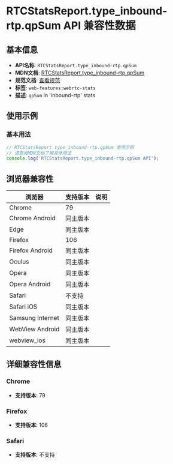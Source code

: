 # RTCStatsReport.type_inbound-rtp.qpSum API 兼容性数据

## 基本信息

- **API名称**: `RTCStatsReport.type_inbound-rtp.qpSum`
- **MDN文档**: [RTCStatsReport.type_inbound-rtp.qpSum](https://developer.mozilla.org/docs/Web/API/RTCInboundRtpStreamStats/qpSum)
- **规范文档**: [查看规范](https://w3c.github.io/webrtc-stats/#dom-rtcinboundrtpstreamstats-qpsum)
- **标签**: `web-features:webrtc-stats`
- **描述**: `qpSum` in 'inbound-rtp' stats

## 使用示例

### 基本用法

```javascript
// RTCStatsReport.type_inbound-rtp.qpSum 使用示例
// 请查阅MDN文档了解具体用法
console.log('RTCStatsReport.type_inbound-rtp.qpSum API');
```

## 浏览器兼容性

| 浏览器 | 支持版本 | 说明 |
|--------|----------|------|
| Chrome | 79 |  |
| Chrome Android | 同主版本 |  |
| Edge | 同主版本 |  |
| Firefox | 106 |  |
| Firefox Android | 同主版本 |  |
| Oculus | 同主版本 |  |
| Opera | 同主版本 |  |
| Opera Android | 同主版本 |  |
| Safari | 不支持 |  |
| Safari iOS | 同主版本 |  |
| Samsung Internet | 同主版本 |  |
| WebView Android | 同主版本 |  |
| webview_ios | 同主版本 |  |

## 详细兼容性信息

### Chrome

- **支持版本**: 79

### Firefox

- **支持版本**: 106

### Safari

- **支持版本**: 不支持

